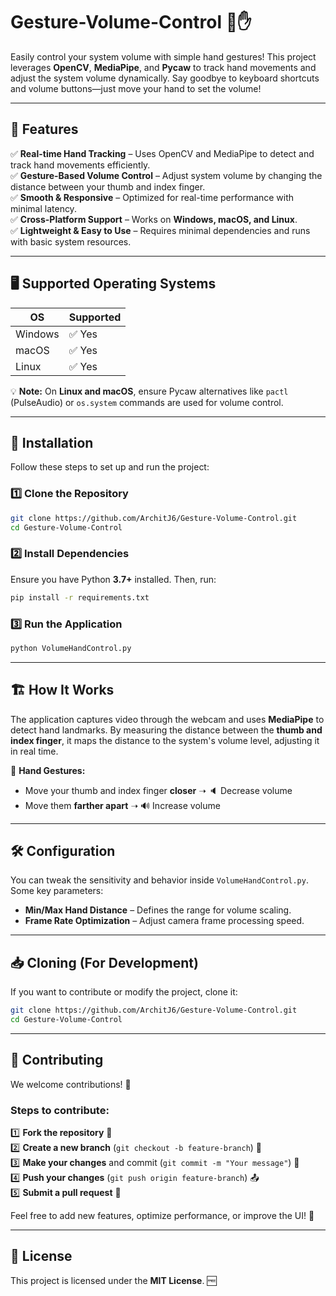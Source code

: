 # Gesture-Volume-Control 🎵✋  

Easily control your system volume with simple hand gestures! This project leverages **OpenCV**, **MediaPipe**, and **Pycaw** to track hand movements and adjust the system volume dynamically. Say goodbye to keyboard shortcuts and volume buttons—just move your hand to set the volume!  

---

## 📌 Features  
✅ **Real-time Hand Tracking** – Uses OpenCV and MediaPipe to detect and track hand movements efficiently.  
✅ **Gesture-Based Volume Control** – Adjust system volume by changing the distance between your thumb and index finger.  
✅ **Smooth & Responsive** – Optimized for real-time performance with minimal latency.  
✅ **Cross-Platform Support** – Works on **Windows, macOS, and Linux**.  
✅ **Lightweight & Easy to Use** – Requires minimal dependencies and runs with basic system resources.  

---

## 🖥️ Supported Operating Systems  
| OS       | Supported |  
|----------|-----------|  
| Windows  | ✅ Yes  |  
| macOS    | ✅ Yes  |  
| Linux    | ✅ Yes  |  

💡 **Note:** On **Linux and macOS**, ensure Pycaw alternatives like `pactl` (PulseAudio) or `os.system` commands are used for volume control.  

---

## 🚀 Installation  

Follow these steps to set up and run the project:  

### 1️⃣ Clone the Repository  
```bash
git clone https://github.com/ArchitJ6/Gesture-Volume-Control.git
cd Gesture-Volume-Control
```

### 2️⃣ Install Dependencies  
Ensure you have Python **3.7+** installed. Then, run:  
```bash
pip install -r requirements.txt
```

### 3️⃣ Run the Application  
```bash
python VolumeHandControl.py
```

---

## 🏗️ How It Works  
The application captures video through the webcam and uses **MediaPipe** to detect hand landmarks. By measuring the distance between the **thumb and index finger**, it maps the distance to the system's volume level, adjusting it in real time.  

📌 **Hand Gestures:**  
- Move your thumb and index finger **closer** ➝ 🔈 Decrease volume  
- Move them **farther apart** ➝ 🔊 Increase volume  

---

## 🛠️ Configuration  
You can tweak the sensitivity and behavior inside `VolumeHandControl.py`. Some key parameters:  
- **Min/Max Hand Distance** – Defines the range for volume scaling.  
- **Frame Rate Optimization** – Adjust camera frame processing speed.  

---

## 📥 Cloning (For Development)  
If you want to contribute or modify the project, clone it:  
```bash
git clone https://github.com/ArchitJ6/Gesture-Volume-Control.git
cd Gesture-Volume-Control
```

---

## 🤝 Contributing  
We welcome contributions! 🚀  

### Steps to contribute:  
1️⃣ **Fork the repository** 🍴  
2️⃣ **Create a new branch** (`git checkout -b feature-branch`) 🌱  
3️⃣ **Make your changes** and commit (`git commit -m "Your message"`) 📝  
4️⃣ **Push your changes** (`git push origin feature-branch`) 📤  
5️⃣ **Submit a pull request** 🔀  

Feel free to add new features, optimize performance, or improve the UI! 🎉  

---

## 📜 License  
This project is licensed under the **MIT License**. 🆓